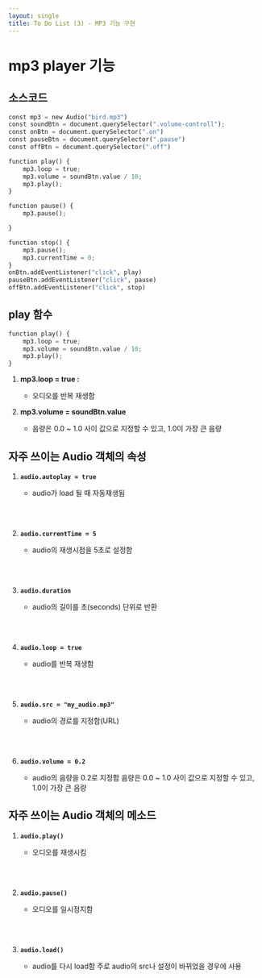 ```yaml
---
layout: single
title: To Do List (3) - MP3 기능 구현
---
```

# mp3 player 기능 

## 소스코드 


```python
const mp3 = new Audio("bird.mp3")
const soundBtn = document.querySelector(".volume-controll");
const onBtn = document.querySelector(".on")
const pauseBtn = document.querySelector(".pause")
const offBtn = document.querySelector(".off")

function play() {
    mp3.loop = true;
    mp3.volume = soundBtn.value / 10;
    mp3.play();
}

function pause() {
    mp3.pause();

}

function stop() {
    mp3.pause();
    mp3.currentTime = 0;
}
onBtn.addEventListener("click", play)
pauseBtn.addEventListener("click", pause)
offBtn.addEventListener("click", stop)
```

## play 함수 


```python
function play() {
    mp3.loop = true;
    mp3.volume = soundBtn.value / 10;
    mp3.play();
}
```

1. **mp3.loop = true :**   
    + 오디오를 반복 재생함 

2. **mp3.volume = soundBtn.value**   
    + 음량은 0.0 ~ 1.0 사이 값으로 지정할 수 있고, 1.0이 가장 큰 음량


## 자주 쓰이는 Audio 객체의 속성

1. **`audio.autoplay = true`**
    
    + audio가 load 될 때 자동재생됨
<br>
<br>

2. **`audio.currentTime = 5`**
    
    + audio의 재생시점을 5초로 설정함
<br>
<br>

3. **`audio.duration`**

    + audio의 길이를 초(seconds) 단위로 반환
<br>
<br>

4. **`audio.loop = true`**

    + audio를 반복 재생함
<br>
<br>

5. **`audio.src = "my_audio.mp3"`**

    + audio의 경로를 지정함(URL)
<br>
<br>

6. **`audio.volume = 0.2`**

    + audio의 음량을 0.2로 지정함
      음량은 0.0 ~ 1.0 사이 값으로 지정할 수 있고, 1.0이 가장 큰 음량

## 자주 쓰이는 Audio 객체의 메소드

1. **`audio.play()`**

    + 오디오를 재생시킴 
<br>
<br>

2. **`audio.pause()`**

    + 오디오를 일시정지함 
<br>
<br>

3. **`audio.load()`**

    + audio를 다시 load함
      주로 audio의 src나 설정이 바뀌었을 경우에 사용
